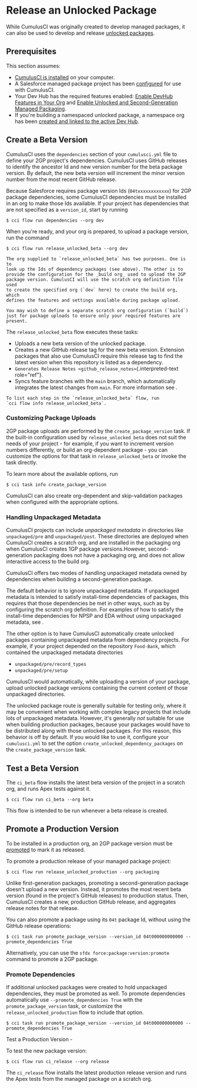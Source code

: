 # Release an Unlocked Package

While CumulusCI was originally created to develop managed packages, it
can also be used to develop and release [unlocked
packages](https://developer.salesforce.com/docs/atlas.en-us.sfdx_dev.meta/sfdx_dev/sfdx_dev_unlocked_pkg_intro.htm).

## Prerequisites

This section assumes:

-   [CumulusCI is installed](get-started) on your computer.
-   A Salesforce managed package project has been [configured](project-initialization)
    for use with CumulusCI.
-   Your Dev Hub has the required features enabled: [Enable DevHub
    Features in Your
    Org](https://developer.salesforce.com/docs/atlas.en-us.packagingGuide.meta/packagingGuide/sfdx_setup_enable_devhub.htm)
    and [Enable Unlocked and Second-Generation Managed
    Packaging](https://developer.salesforce.com/docs/atlas.en-us.sfdx_dev.meta/sfdx_dev/sfdx_setup_enable_secondgen_pkg.htm).
-   If you're building a namespaced unlocked package, a namespace org
    has been [created and linked to the active Dev
    Hub](https://developer.salesforce.com/docs/atlas.en-us.sfdx_dev.meta/sfdx_dev/sfdx_dev_dev2gp_create_namespace.htm).

## Create a Beta Version

CumulusCI uses the `dependencies` section of your `cumulusci.yml` file
to define your 2GP project's dependencies. CumulusCI uses GitHub
releases to identify the ancestor Id and new version number for the beta
package version. By default, the new beta version will increment the
minor version number from the most recent GitHub release.

Because Salesforce requires package version Ids (`04txxxxxxxxxxxx`) for
2GP package dependencies, some CumulusCI dependencies must be installed
in an org to make those Ids available. If your project has dependencies
that are not specified as a `version_id`, start by running

```console
$ cci flow run dependencies --org dev
```

When you're ready, and your org is prepared, to upload a package
version, run the command

```console
$ cci flow run release_unlocked_beta --org dev
```

```{important}
The org supplied to `release_unlocked_beta` has two purposes. One is to
look up the Ids of dependency packages (see above). The other is to
provide the configuration for the _build org_ used to upload the 2GP
package version. CumulusCI will use the scratch org definition file used
to create the specified org (`dev` here) to create the build org, which
defines the features and settings available during package upload.

You may wish to define a separate scratch org configuration (`build`)
just for package uploads to ensure only your required features are
present.
```

The `release_unlocked_beta` flow executes these tasks:

-   Uploads a new beta version of the unlocked package.
-   Creates a new GitHub release tag for the new beta version. Extension
    packages that also use CumulusCI require this release tag to find
    the latest version when this repository is listed as a dependency.
-   `Generates Release Notes <github_release_notes>`{.interpreted-text
    role="ref"}.
-   Syncs feature branches with the `main` branch, which automatically
    integrates the latest changes from `main`. For more information see
    [](auto-merging).

```{tip}
To list each step in the `release_unlocked_beta` flow, run
`cci flow info release_unlocked_beta`.
```

### Customizing Package Uploads

2GP package uploads are performed by the `create_package_version` task.
If the built-in configuration used by `release_unlocked_beta` does not
suit the needs of your project - for example, if you want to increment
version numbers differently, or build an org-dependent package - you can
customize the options for that task in `release_unlocked_beta` or invoke
the task directly.

To learn more about the available options, run

```console
$ cci task info create_package_version
```

CumulusCI can also create org-dependent and skip-validation packages
when configured with the appropriate options.

### Handling Unpackaged Metadata

CumulusCI projects can include _unpackaged metadata_ in directories like
`unpackaged/pre` and `unpackaged/post`. These directories are deployed
when CumulusCI creates a scratch org, and are installed in the packaging
org when CumulusCI creates 1GP package versions.However,
second-generation packaging does not have a packaging org, and does not
allow interactive access to the build org.

CumulusCI offers two modes of handling unpackaged metadata owned by
dependencies when building a second-generation package.

The default behavior is to ignore unpackaged metadata. If unpackaged
metadata is intended to satisfy install-time dependencies of packages,
this requires that those dependencies be met in other ways, such as by
configuring the scratch org definition. For examples of how to satisfy
the install-time dependencies for NPSP and EDA without using unpackaged
metadata, see [](npsp-eda-2gp).

The other option is to have CumulusCI automatically create unlocked
packages containing unpackaged metadata from dependency projects. For
example, if your project depended on the repository `Food-Bank`, which
contained the unpackaged metadata directories

-   `unpackaged/pre/record_types`
-   `unpackaged/pre/setup`

CumulusCI would automatically, while uploading a version of your
package, upload unlocked package versions containing the current content
of those unpackaged directories.

The unlocked package route is generally suitable for testing only, where
it may be convenient when working with complex legacy projects that
include lots of unpackaged metadata. However, it's generally _not_
suitable for use when building production packages, because your
packages would have to be distributed along with those unlocked
packages. For this reason, this behavior is off by default. If you would
like to use it, configure your `cumulusci.yml` to set the option
`create_unlocked_dependency_packages` on the `create_package_version`
task.

## Test a Beta Version

The `ci_beta` flow installs the latest beta version of the project in a
scratch org, and runs Apex tests against it.

```console
$ cci flow run ci_beta --org beta
```

This flow is intended to be run whenever a beta release is created.

## Promote a Production Version

To be installed in a production org, an 2GP package version must be
[promoted](https://developer.salesforce.com/docs/atlas.en-us.sfdx_dev.meta/sfdx_dev/sfdx_dev_unlocked_pkg_create_pkg_ver_promote.htm)
to mark it as released.

To promote a production release of your managed package project:

```
$ cci flow run release_unlocked_production --org packaging
```

Unlike first-generation packages, promoting a second-generation package
doesn't upload a new version. Instead, it promotes the most recent beta
version (found in the project's GitHub releases) to production status.
Then, CumulusCI creates a new, production GitHub release, and aggregates
release notes for that release.

You can also promote a package using its `04t` package Id, without using
the GitHub release operations:

```console
$ cci task run promote_package_version --version_id 04t000000000000 --promote_dependencies True
```

Alternatively, you can use the `sfdx force:package:version:promote`
command to promote a 2GP package.

### Promote Dependencies

If additional unlocked packages were created to hold unpackaged
dependencies, they must be promoted as well. To promote dependencies
automatically use `--promote_dependencies True` with the
`promote_package_version` task, or customize the
`release_unlocked_production` flow to include that option.

```console
$ cci task run promote_package_version --version_id 04t000000000000 --promote_dependencies True
```

Test a Production Version -

To test the new package version:

```
$ cci flow run ci_release --org release
```

The `ci_release` flow installs the latest production release version and
runs the Apex tests from the managed package on a scratch org.
